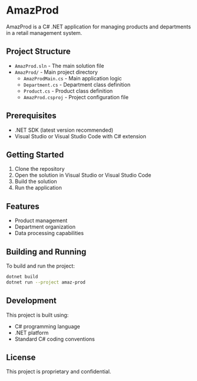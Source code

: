 # AmazProd

AmazProd is a C# .NET application for managing products and departments in a retail management system.

## Project Structure

- `AmazProd.sln` - The main solution file
- `AmazProd/` - Main project directory
  - `AmazProdMain.cs` - Main application logic
  - `Department.cs` - Department class definition
  - `Product.cs` - Product class definition
  - `AmazProd.csproj` - Project configuration file

## Prerequisites

- .NET SDK (latest version recommended)
- Visual Studio or Visual Studio Code with C# extension

## Getting Started

1. Clone the repository
2. Open the solution in Visual Studio or Visual Studio Code
3. Build the solution
4. Run the application

## Features

- Product management
- Department organization
- Data processing capabilities

## Building and Running

To build and run the project:

```bash
dotnet build
dotnet run --project amaz-prod
```

## Development

This project is built using:
- C# programming language
- .NET platform
- Standard C# coding conventions

## License

This project is proprietary and confidential. 